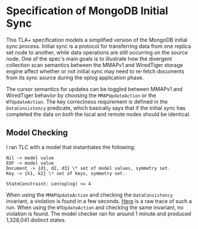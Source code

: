 # Specification of MongoDB Initial Sync


This TLA+ specification models a simplified version of the MongoDB initial sync process. Initial sync is a protocol for transferring data from one replica set node to another, while data operations are still occurring on the source node. One of the spec's main goals is to illustrate how the divergent collection scan semantics between the MMAPv1 and WiredTiger storage engine affect whether or not initial sync may need to re-fetch documents from its sync source during the oplog application phase.

The cursor semantics for updates can be toggled between MMAPv1 and WiredTiger behavior by choosing the `MMAPUpdateAction` or the `WTUpdateAction`. The key correctness requirement is defined in the `DataConsistency` predicate, which basically says that if the initial sync has completed the data on both the local and remote nodes should be identical. 

## Model Checking

I ran TLC with a model that instantiates the following:

```
Nil -> model value
EOF -> model value
Document -> {d1, d2, d3} \* set of model values, symmetry set.
Key -> {k1, k2} \* set of keys, symmetry set.

StateConstraint: Len(oplog) <= 4
```


When using the `MMAPUpdateAction` and checking the `DataConsistency` invariant, a violation is found in a few seconds. [Here](traces/mmap_initial_sync_consistency_violation.txt) is a raw trace of such a run. When using the `WTUpdateAction` and checking the same invariant, no violation is found. The model checker ran for around 1 minute and produced 1,328,041 distinct states.

